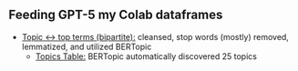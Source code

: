 ## Feeding GPT-5 my Colab dataframes
- [Topic ↔ top terms (bipartite):](/network_viz/topic_terms_bipartite.gexf) cleansed, stop words (mostly) removed, lemmatized, and utilized BERTopic
    - [Topics Table:](/network_viz/topics.csv) BERTopic automatically discovered 25 topics
